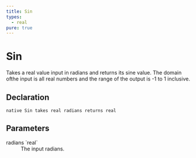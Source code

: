 ```yaml
---
title: Sin
types:
  - real
pure: true
---
```


# Sin
Takes a real value input in radians and returns its sine value. The domain ofthe input is all real numbers and the range of the output is -1 to 1 inclusive.

## Declaration

```
native Sin takes real radians returns real
```

## Parameters
<dl>
  <dt>radians `real`</dt>
  <dd>The input radians.</dd>
</dl>